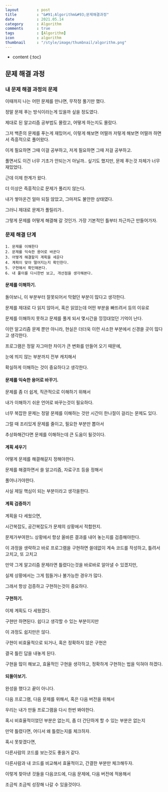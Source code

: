 ```yaml
---
layout        : post
title         : "&#91;Algorithm&#93;문제해결과정"
date          : 2021.05.14
category      : Algorithm
comments      : true
tags          : [Algorithm]
icon          : algorithm
thumbnail     : "/style/image/thumbnail/algorithm.png"
---
```


* content
{:toc}

## 문제 해결 과정

### 내 문제 해결 과정의 문제
이때까지 나는 어떤 문제를 만나면, 무작정 풀기만 했다.

정말 문제 푸는 방식이라는게 있을까 싶을 정도였다.

제대로 된 알고리즘 공부법도 몰랐고, 어떻게 하는지도 몰랐다.


그저 백준의 문제를 푸는게 재밌어서, 이렇게 해보면 어떨까 
저렇게 해보면 어떨까 하면서 즉흥적으로 풀어왔다.

이게 필요하면 그때 이걸 공부하고,
저게 필요하면 그때 저걸 공부하고.

풀면서도 이건 너무 기초가 안되는거 아닐까..
싶기도 했지만, 문제 푸는것 자체가 너무 재밌었다.

근데 이제 한계가 왔다.

더 이상은 즉흥적으로 문제가 풀리지 않는다.

내가 쌓아온건 얼마 되질 않았고, 그마저도 불안한 상태였다.

그러니 제대로 문제가 풀릴리가..


그렇게
문제를 어떻게 해결해 갈 것인가. 
가장 기본적인 틀부터 차근차근 만들어가자.

### 문제 해결 단계 

```
1. 문제를 이해한다
2. 문제를 익숙한 용어로 바꾼다
3. 어떻게 해결할지 계획을 세운다
4. 계획이 맞아 떨어지는지 확인한다.
5. 구현해서 확인해본다.
6. 내 풀이를 다시한번 보고, 개선점을 생각해본다.
```


#### 문제를 이해하기.

돌아보니, 이 부분부터 잘못되어서 막혔던 부분이 많다고 생각한다.

문제를 제대로 다 읽지 않아서, 혹은 읽었는데 어떤 부분을 빠뜨려서 등의 이유로 

문제를 이해하지 못하고 문제를 풀게 되서 몇시간을 낑낑대었던 기억이 난다.


이런 알고리즘 문제 뿐만 아니라, 현실은 더더욱 이런 사소한 부분에서
신경쓸 곳이 많다고 생각한다.


프로그램은 정말 자그마한 차이가 큰 변화를 만들어 오기 때문에,

눈에 띄지 않는 부분까지 전부 캐치해서

확실하게 이해하는 것이 중요하다고 생각한다.

#### 문제를 익숙한 용어로 바꾸기.

문제를 좀 더 쉽게, 직관적으로 이해하기 위해서 

내가 이해하기 쉬운 언어로 바꾸는것이 필요하다.


너무 복잡한 문제는 정말 문제를 이해하는 것만 시간이 한나절이 걸리는 문제도 있다.

그럴 때 조리있게 문제를 줄이고, 필요한 부분만 뽑아서 

추상화해간다면 문제를 이해하는데 큰 도움이 될것이다.


#### 계획 세우기

어떻게 문제를 해결해갈지 정해야한다.

문제를 해결하면서 쓸 알고리즘, 자료구조 등을 정해서 

풀어나가야한다.

사실 제일 핵심이 되는 부분이라고 생각을한다.


#### 계획 검증하기

계획을 다 세웠으면,

시간복잡도, 공간복잡도가 문제의 상황에서 적합한지.

문제가부여한느 상황에서 항상 올바른 결과를 내어 놓는지를 검증해야한다.


이 과정을 생략하고 바로 프로그램을 구현하면
쓸데없이 계속 코드를 작성하고, 틀려서 고치고, 또 고치고

만약 그게 알고리즘 문제라면 틀렸다는것을 바로바로 알아낼 수 있겠지만,

실제 상황에서는 그게 힘들거나 불가능한 경우가 많다.

그래서 항상 검증하고 구현하는것이 중요하다.


#### 구현하기.

이제 계획도 다 세웠겠다.

구현만 하면된다.
쉽다고 생각할 수 있는 부분이지만

이 과정도 쉽지만은 않다.

구현이 비효율적으로 되거나, 혹은 정확하지 않은 구현은

결국 틀린 답을 내놓게 된다.


구현을 많이 해보고, 효율적인 구현을 생각하고, 정확하게 구현하는 법을 익혀야 하겠다.


#### 되돌아보기.

완성을 했다고 끝이 아니다.

다음 프로그램, 다음 문제를 위해서, 혹은 다음 버전을 위해서

우리는 내가 만들 프로그램을 다시 한번 봐야한다.


혹시 비효율적이었던 부분은 없는지, 
좀 더 간단하게 할 수 있는 부분은 없는지

만약 틀렸다면, 어디서 왜 틀렸는지를 체크하자.

혹시 못찾겠다면,

다른사람의 코드를 보는것도 좋을거 같다.

다른사람과 내 코드를 비교해서 효율적이고, 간결한 부분만 체크해두자.


이렇게 찾아낸 것들을 다음코드에, 다음 문제에, 다음 버전에 적용해서 

조금씩 조금씩 성장해 나갈 수 있을것이다.